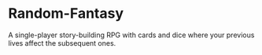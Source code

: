 # Random-Fantasy
A single-player story-building RPG with cards and dice where your previous lives affect the subsequent ones.
